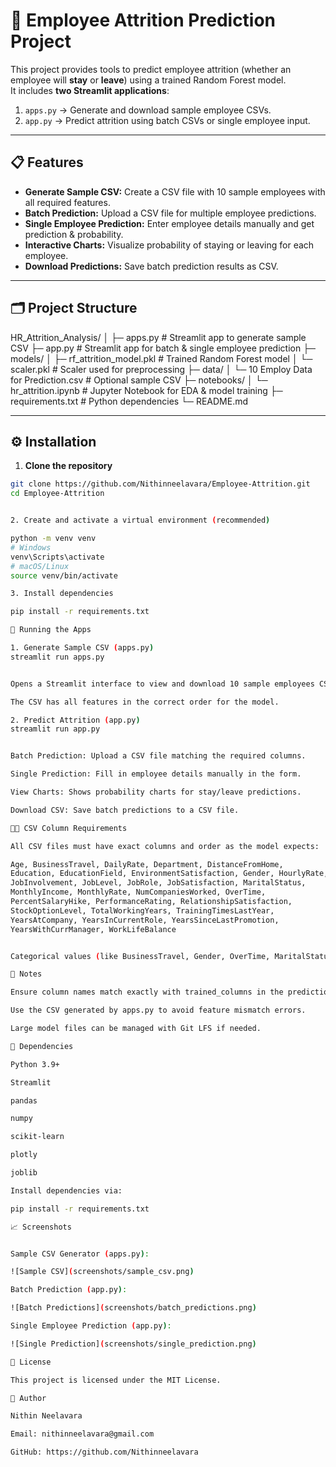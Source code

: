 # 🚀 Employee Attrition Prediction Project

This project provides tools to predict employee attrition (whether an employee will **stay** or **leave**) using a trained Random Forest model.  
It includes **two Streamlit applications**:

1. `apps.py` → Generate and download sample employee CSVs.  
2. `app.py` → Predict attrition using batch CSVs or single employee input.

---

## 📋 Features

- **Generate Sample CSV:** Create a CSV file with 10 sample employees with all required features.  
- **Batch Prediction:** Upload a CSV file for multiple employee predictions.  
- **Single Employee Prediction:** Enter employee details manually and get prediction & probability.  
- **Interactive Charts:** Visualize probability of staying or leaving for each employee.  
- **Download Predictions:** Save batch prediction results as CSV.

---

## 🗂️ Project Structure

HR_Attrition_Analysis/
│
├─ apps.py # Streamlit app to generate sample CSV
├─ app.py # Streamlit app for batch & single employee prediction
├─ models/
│ ├─ rf_attrition_model.pkl # Trained Random Forest model
│ └─ scaler.pkl # Scaler used for preprocessing
├─ data/
│ └─ 10 Employ Data for Prediction.csv # Optional sample CSV
├─ notebooks/
│ └─ hr_attrition.ipynb # Jupyter Notebook for EDA & model training
├─ requirements.txt # Python dependencies
└─ README.md


---

## ⚙️ Installation

1. **Clone the repository**

```bash
git clone https://github.com/Nithinneelavara/Employee-Attrition.git
cd Employee-Attrition


2. Create and activate a virtual environment (recommended)

python -m venv venv
# Windows
venv\Scripts\activate
# macOS/Linux
source venv/bin/activate

3. Install dependencies

pip install -r requirements.txt

🚀 Running the Apps

1. Generate Sample CSV (apps.py)
streamlit run apps.py


Opens a Streamlit interface to view and download 10 sample employees CSV.

The CSV has all features in the correct order for the model.

2. Predict Attrition (app.py)
streamlit run app.py


Batch Prediction: Upload a CSV file matching the required columns.

Single Prediction: Fill in employee details manually in the form.

View Charts: Shows probability charts for stay/leave predictions.

Download CSV: Save batch predictions to a CSV file.

🧑‍💼 CSV Column Requirements

All CSV files must have exact columns and order as the model expects:

Age, BusinessTravel, DailyRate, Department, DistanceFromHome,
Education, EducationField, EnvironmentSatisfaction, Gender, HourlyRate,
JobInvolvement, JobLevel, JobRole, JobSatisfaction, MaritalStatus,
MonthlyIncome, MonthlyRate, NumCompaniesWorked, OverTime,
PercentSalaryHike, PerformanceRating, RelationshipSatisfaction,
StockOptionLevel, TotalWorkingYears, TrainingTimesLastYear,
YearsAtCompany, YearsInCurrentRole, YearsSinceLastPromotion,
YearsWithCurrManager, WorkLifeBalance


Categorical values (like BusinessTravel, Gender, OverTime, MaritalStatus) are encoded as integers.

🧩 Notes

Ensure column names match exactly with trained_columns in the prediction model.

Use the CSV generated by apps.py to avoid feature mismatch errors.

Large model files can be managed with Git LFS if needed.

🧰 Dependencies

Python 3.9+

Streamlit

pandas

numpy

scikit-learn

plotly

joblib

Install dependencies via:

pip install -r requirements.txt

📈 Screenshots


Sample CSV Generator (apps.py):

![Sample CSV](screenshots/sample_csv.png)

Batch Prediction (app.py):

![Batch Predictions](screenshots/batch_predictions.png)

Single Employee Prediction (app.py):

![Single Prediction](screenshots/single_prediction.png)

📜 License

This project is licensed under the MIT License.

🔗 Author

Nithin Neelavara

Email: nithinneelavara@gmail.com

GitHub: https://github.com/Nithinneelavara

